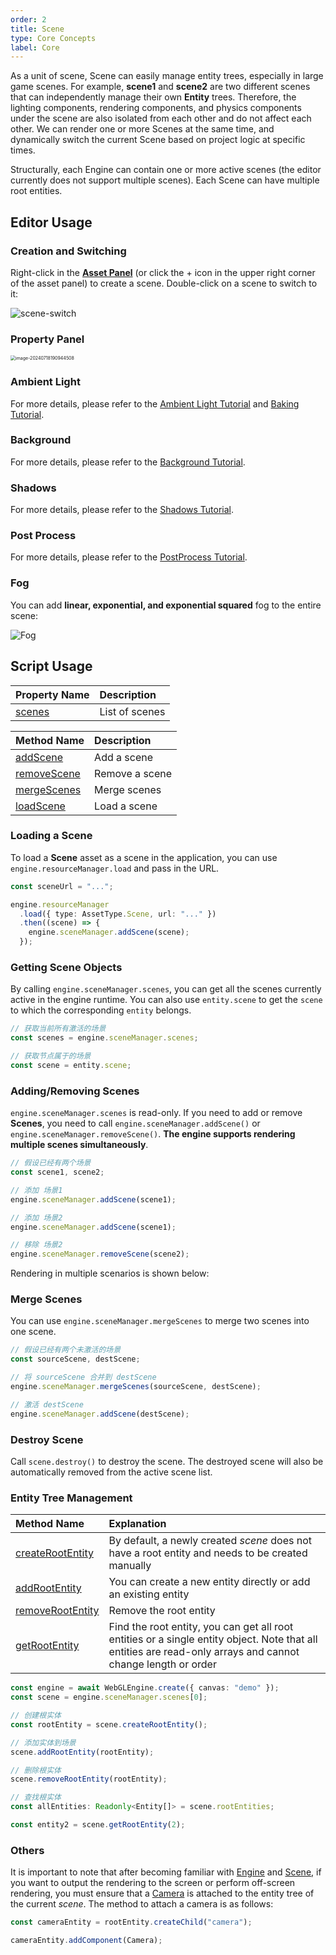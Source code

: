 ```yaml
---
order: 2
title: Scene
type: Core Concepts
label: Core
---
```


As a unit of scene, Scene can easily manage entity trees, especially in large game scenes. For example, **scene1** and **scene2** are two different scenes that can independently manage their own **Entity** trees. Therefore, the lighting components, rendering components, and physics components under the scene are also isolated from each other and do not affect each other. We can render one or more Scenes at the same time, and dynamically switch the current Scene based on project logic at specific times.

Structurally, each Engine can contain one or more active scenes (the editor currently does not support multiple scenes). Each Scene can have multiple root entities.

## Editor Usage

### Creation and Switching

Right-click in the **[Asset Panel](/en/docs/assets/interface)** (or click the + icon in the upper right corner of the asset panel) to create a scene. Double-click on a scene to switch to it:

![scene-switch](https://gw.alipayobjects.com/zos/OasisHub/eef870a7-2630-4f74-8c0e-478696a553b0/2024-03-19%25252018.04.02.gif)

### Property Panel

<img src="https://gw.alipayobjects.com/zos/OasisHub/2eaad4b1-d3e3-4c17-ae7f-58b488cd3606/image-20240718190944508.png" alt="image-20240718190944508" style="zoom:50%;" />

### Ambient Light

For more details, please refer to the [Ambient Light Tutorial](/en/docs/graphics-light-ambient) and [Baking Tutorial](/en/docs/graphics-light-bake).

### Background

For more details, please refer to the [Background Tutorial](/en/docs/graphics-background).

### Shadows

For more details, please refer to the [Shadows Tutorial](/en/docs/graphics-light-shadow).

### Post Process

For more details, please refer to the [PostProcess Tutorial](/en/docs/graphics-postProcess).

### Fog

You can add **linear, exponential, and exponential squared** fog to the entire scene:

![Fog](https://gw.alipayobjects.com/zos/OasisHub/224fbc16-e60c-47ca-845b-5f7c09563c83/2024-03-19%25252018.08.23.gif)

## Script Usage

| Property Name                                     | Description |
| :------------------------------------------------ | :---------- |
| [scenes](/apis/core/#SceneManager-scenes)           | List of scenes |

| Method Name                                       | Description |
| :------------------------------------------------ | :---------- |
| [addScene](/apis/core/#SceneManager-addScene)       | Add a scene |
| [removeScene](/apis/core/#SceneManager-removeScene) | Remove a scene |
| [mergeScenes](/apis/core/#SceneManager-mergeScenes) | Merge scenes |
| [loadScene](/apis/core/#SceneManager-loadScene)     | Load a scene |

### Loading a Scene

To load a **Scene** asset as a scene in the application, you can use `engine.resourceManager.load` and pass in the URL.

```typescript
const sceneUrl = "...";

engine.resourceManager
  .load({ type: AssetType.Scene, url: "..." })
  .then((scene) => {
    engine.sceneManager.addScene(scene);
  });
```

### Getting Scene Objects

By calling `engine.sceneManager.scenes`, you can get all the scenes currently active in the engine runtime. You can also use `entity.scene` to get the `scene` to which the corresponding `entity` belongs.

```typescript
// 获取当前所有激活的场景
const scenes = engine.sceneManager.scenes;

// 获取节点属于的场景
const scene = entity.scene;
```

### Adding/Removing Scenes

`engine.sceneManager.scenes` is read-only. If you need to add or remove **Scenes**, you need to call `engine.sceneManager.addScene()` or `engine.sceneManager.removeScene()`. **The engine supports rendering multiple scenes simultaneously**.

```typescript
// 假设已经有两个场景
const scene1, scene2;

// 添加 场景1
engine.sceneManager.addScene(scene1);

// 添加 场景2
engine.sceneManager.addScene(scene1);

// 移除 场景2
engine.sceneManager.removeScene(scene2);
```

Rendering in multiple scenarios is shown below:

<playground src="multi-scene.ts"></playground>

### Merge Scenes

You can use `engine.sceneManager.mergeScenes` to merge two scenes into one scene.

```typescript
// 假设已经有两个未激活的场景
const sourceScene, destScene;

// 将 sourceScene 合并到 destScene
engine.sceneManager.mergeScenes(sourceScene, destScene);

// 激活 destScene
engine.sceneManager.addScene(destScene);
```

### Destroy Scene

Call `scene.destroy()` to destroy the scene. The destroyed scene will also be automatically removed from the active scene list.

### Entity Tree Management

| Method Name                                              | Explanation                                                                                          |
| :------------------------------------------------------- | :--------------------------------------------------------------------------------------------------- |
| [createRootEntity](/apis/core/#Scene-createRootEntity)    | By default, a newly created _scene_ does not have a root entity and needs to be created manually     |
| [addRootEntity](/apis/core/#Scene-addRootEntity)          | You can create a new entity directly or add an existing entity                                       |
| [removeRootEntity](/apis/core/#Scene-removeRootEntity)    | Remove the root entity                                                                               |
| [getRootEntity](/apis/core/#Scene-getRootEntity)          | Find the root entity, you can get all root entities or a single entity object. Note that all entities are read-only arrays and cannot change length or order |

```typescript
const engine = await WebGLEngine.create({ canvas: "demo" });
const scene = engine.sceneManager.scenes[0];

// 创建根实体
const rootEntity = scene.createRootEntity();

// 添加实体到场景
scene.addRootEntity(rootEntity);

// 删除根实体
scene.removeRootEntity(rootEntity);

// 查找根实体
const allEntities: Readonly<Entity[]> = scene.rootEntities;

const entity2 = scene.getRootEntity(2);
```

### Others

It is important to note that after becoming familiar with [Engine](/apis/core/#Engine) and [Scene](/apis/core/#Scene), if you want to output the rendering to the screen or perform off-screen rendering, you must ensure that a [Camera](/apis/core/#Camera) is attached to the entity tree of the current _scene_. The method to attach a camera is as follows:

```typescript
const cameraEntity = rootEntity.createChild("camera");

cameraEntity.addComponent(Camera);
```
